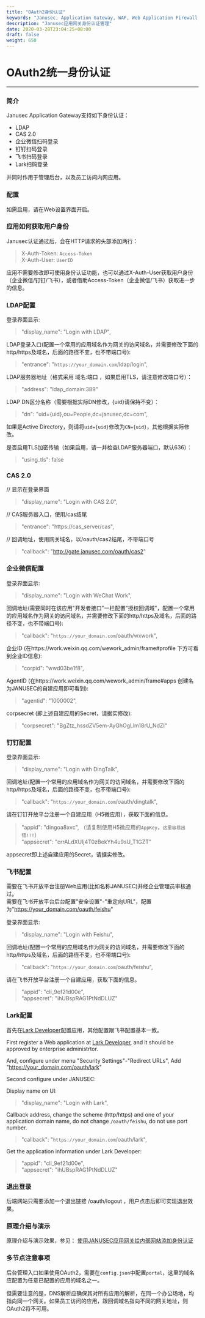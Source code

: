 ```yaml
---
title: "OAuth2身份认证"
keywords: "Janusec, Application Gateway, WAF, Web Application Firewall, Web应用防火墙, OAuth2"
description: "Janusec应用网关身份认证管理"
date: 2020-03-28T23:04:25+08:00
draft: false
weight: 650
---
```


# OAuth2统一身份认证    
----  

### 简介  

Janusec Application Gateway支持如下身份认证：  

* LDAP  
* CAS 2.0  
* 企业微信扫码登录  
* 钉钉扫码登录  
* 飞书扫码登录   
* Lark扫码登录  

并同时作用于管理后台，以及员工访问内网应用。   

### 配置  

如需启用，请在Web设置界面开启。  

### 应用如何获取用户身份  

Janusec认证通过后，会在HTTP请求的头部添加两行：  

> X-Auth-Token: `Access-Token`        
> X-Auth-User: `UserID`  


应用不需要修改即可使用身份认证功能，也可以通过X-Auth-User获取用户身份（企业微信/钉钉/飞书），或者借助Access-Token（企业微信/飞书）获取进一步的信息。  

### LDAP配置  

登录界面显示:  

> "display_name": "Login with LDAP",   

LDAP登录入口(配置一个常用的应用域名作为网关的访问域名，并需要修改下面的http/https及域名，后面的路径不变，也不带端口号):  

> "entrance": "`https://your_domain.com`/ldap/login",  


LDAP服务器地址（格式采用 域名:端口 ，如果启用TLS，请注意修改端口号）：  

> "address": "ldap_domain:389"  

LDAP DN区分名称（需要根据实际DN修改，{uid}请保持不变）：  

> "dn": "uid={uid},ou=People,dc=janusec,dc=com",  

如果是Active Directory，则请将`uid={uid}`修改为`CN={uid}`，其他根据实际修改。  

是否启用TLS加密传输（如果启用，请一并检查LDAP服务器端口，默认636）：  

> "using_tls": false   

### CAS 2.0  


// 显示在登录界面
> "display_name": "Login with CAS 2.0",  

// CAS服务器入口，使用/cas结尾   
> "entrance": "https://cas_server/cas",  

// 回调地址，使用网关域名，以/oauth/cas2结尾，不带端口号
> "callback": "http://gate.janusec.com/oauth/cas2"  


### 企业微信配置  


登录界面显示:  

> "display_name": "Login with WeChat Work",   

回调地址(需要同时在该应用"开发者接口"一栏配置"授权回调域"，配置一个常用的应用域名作为网关的访问域名，并需要修改下面的http/https及域名，后面的路径不变，也不带端口号):  

> "callback": "`https://your_domain.com`/oauth/wxwork",  
 

企业ID (在https://work.weixin.qq.com/wework_admin/frame#profile 下方可看到企业ID信息):  

> "corpid": "wwd03be1f8",  

AgentID (在https://work.weixin.qq.com/wework_admin/frame#apps 创建名为JANUSEC的自建应用即可看到):  

> "agentid": "1000002",   

corpsecret (即上述自建应用的Secret，请据实修改):  

> "corpsecret": "BgZtz_hssdZV5em-AyGhOgLlm18rU_NdZI"   

### 钉钉配置  


登录界面显示:  

> "display_name": "Login with DingTalk",   

回调地址(配置一个常用的应用域名作为网关的访问域名，并需要修改下面的http/https及域名，后面的路径不变，也不带端口号):  

> "callback": "`https://your_domain.com`/oauth/dingtalk",  

请在钉钉开放平台注册一个自建应用（H5微应用），获取下面的信息。

> "appid": "dingoa8xvc",  （请复制使用H5微应用的`AppKey`，`这里容易出错!!!`）  
> "appsecret": "crrALdXUIj4T0zBekYh4u9sU_T1GZT"   

appsecret即上述自建应用的Secret，请据实修改。    

### 飞书配置  

需要在飞书开放平台注册Web应用(比如名称JANUSEC)并经企业管理员审核通过。  
需要在飞书开放平台后台配置"安全设置"-"重定向URL"，配置为"https://your_domain.com/oauth/feishu"   


登录界面显示:  

> "display_name": "Login with Feishu",   

回调地址(配置一个常用的应用域名作为网关的访问域名，并需要修改下面的http/https及域名，后面的路径不变，也不带端口号):  

> "callback": "`https://your_domain.com`/oauth/feishu",  

请在飞书开放平台注册一个自建应用，获取下面的信息。

> "appid": "cli_9ef21d00e",  
> "appsecret": "ihUBspRAG1PtNdDLUZ"     

### Lark配置

首先在[Lark Developer](https://open.larksuite.com/)配置应用，其他配置跟飞书配置基本一致。  

First register a Web application at [Lark Developer](https://open.larksuite.com/), and it should be approved by enterprise administrtor.   

And, configure under menu "Security Settings"-"Redirect URLs", Add "https://your_domain.com/oauth/lark"   

Second configure under JANUSEC:  

Display name on UI:  

> "display_name": "Login with Lark",   

Callback address, change the scheme (http/https) and one of your application domain name, do not change `/oauth/feishu`, do not use port number.  

> "callback": "`https://your_domain.com`/oauth/lark",  

Get the application information under Lark Developer:  

> "appid": "cli_9ef21d00e",  
> "appsecret": "ihUBspRAG1PtNdDLUZ"   


### 退出登录  

后端网站只需要添加一个退出链接 /oauth/logout ，用户点击后即可实现退出效果。  

### 原理介绍与演示  

原理介绍与演示效果，参见： [使用JANUSEC应用网关给内部网站添加身份认证](https://www.janusec.com/articles/opensource/1585458493.html)  


### 多节点注意事项  

后台管理入口如果使用OAuth2，需要在`config.json`中配置`portal`，这里的域名应配置为任意已配置的应用的域名之一。  

但需要注意的是，DNS解析应确保其对所有应用的解析，在同一个办公场地，均指向同一个网关。如果员工访问的应用，跟回调域名指向不同的网关地址，则OAuth2将不可用。  



